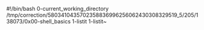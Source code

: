 #!/bin/bash
0-current_working_directory
/tmp/correction/5803410435702358836996256062430308329519_5/205/138073/0x00-shell_basics
1-listit
1-listit~
